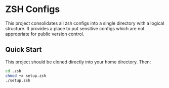 # ZSH Configs

This project consolidates all zsh configs into a single directory with a logical structure. It provides a place to put sensitive configs which are not appropriate for public version control.

## Quick Start
This project should be cloned directly into your home directory. Then:

```zsh
cd .zsh
chmod +x setup.zsh
./setup.zsh
```
